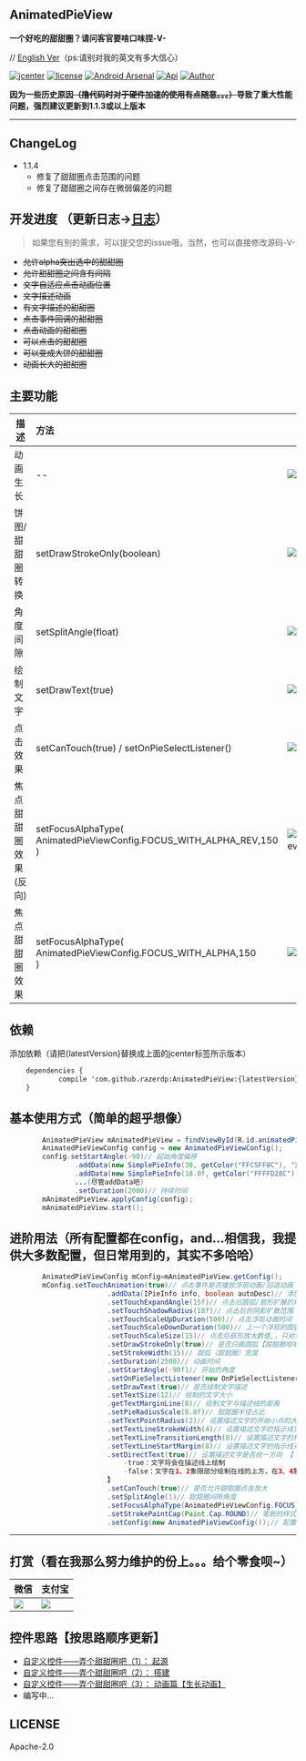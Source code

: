 AnimatedPieView
---
**一个好吃的甜甜圈？请问客官要啥口味捏-V-**
 
// [English Ver](https://github.com/razerdp/AnimatedPieView/blob/master/README_EN.md)（ps:请别对我的英文有多大信心）

[![jcenter](https://api.bintray.com/packages/razerdp/maven/AnimatedPieView/images/download.svg)](https://bintray.com/razerdp/maven/AnimatedPieView/_latestVersion)
[![license](https://img.shields.io/badge/license-Apache--2.0-blue.svg)](https://github.com/razerdp/AnimatedPieView/blob/master/LICENSE)
[![Android Arsenal](https://img.shields.io/badge/Android%20Arsenal-AnimatedPieView-brightgreen.svg?style=flat)](https://android-arsenal.com/details/1/6507)
[![Api](https://img.shields.io/badge/Api-14%2B-green.svg)](https://img.shields.io/badge/Api-14%2B-green.svg)
[![Author](https://img.shields.io/badge/Author-razerdp-blue.svg)](https://github.com/razerdp) 

**因为一些历史原因~~（撸代码时对于硬件加速的使用有点随意。。。）~~导致了重大性能问题，强烈建议更新到1.1.3或以上版本**

--- 

ChangeLog
---

  * 1.1.4
    * 修复了甜甜圈点击范围的问题
    * 修复了甜甜圈之间存在微弱偏差的问题

开发进度 （更新日志->[日志](https://github.com/razerdp/AnimatedPieView/blob/master/UPDATE_LOG.md)）
---

  > 如果您有别的需求，可以提交您的issue哦，当然，也可以直接修改源码-V-
  
  * ~~允许alpha突出选中的甜甜圈~~
  * ~~允许甜甜圈之间含有间隔~~
  * ~~文字自适应点击动画位置~~
  * ~~文字描述动画~~
  * ~~有文字描述的甜甜圈~~
  * ~~点击事件回调的甜甜圈~~
  * ~~点击动画的甜甜圈~~
  * ~~可以点击的甜甜圈~~
  * ~~可以变成大饼的甜甜圈~~
  * ~~动画长大的甜甜圈~~

主要功能
---

| 描述        | 方法    |  预览  |
| --------   | :-----   | ---- |
| 动画生长        | --      |   ![pie_animation](https://github.com/razerdp/AnimatedPieView/blob/master/art/pie_animation.gif)    |
| 饼图/甜甜圈转换        | setDrawStrokeOnly(boolean)      |   ![pie_switch](https://github.com/razerdp/AnimatedPieView/blob/master/art/pie_switch.gif)    |
| 角度间隙       | setSplitAngle(float)      |   ![pie_split_angle](https://github.com/razerdp/AnimatedPieView/blob/master/art/pie_split_angle.gif)    |
| 绘制文字       | setDrawText(true)      |   ![pie_with_text](https://github.com/razerdp/AnimatedPieView/blob/master/art/pie_with_text.gif)    |
| 点击效果       | setCanTouch(true) / setOnPieSelectListener()    |   ![pie_click_effect](https://github.com/razerdp/AnimatedPieView/blob/master/art/pie_click_effect.gif)    |
| 焦点甜甜圈效果 (反向)      | setFocusAlphaType(<br>AnimatedPieViewConfig.FOCUS_WITH_ALPHA_REV,150<br>)    |   ![pie_click_with_focus_alpha_type_rev](https://github.com/razerdp/AnimatedPieView/blob/master/art/pie_click_with_focus_alpha_type_rev.gif)    |
| 焦点甜甜圈效果       | setFocusAlphaType(<br>AnimatedPieViewConfig.FOCUS_WITH_ALPHA,150<br>)    |   ![pie_click_with_focus_alpha_type](https://github.com/razerdp/AnimatedPieView/blob/master/art/pie_click_with_focus_alpha_type.gif)    |

依赖
---

添加依赖（请把{latestVersion}替换成上面的jcenter标签所示版本）
```xml
	dependencies {
	        compile 'com.github.razerdp:AnimatedPieView:{latestVersion}'
	}
```

基本使用方式（简单的超乎想像）
---

```java
        AnimatedPieView mAnimatedPieView = findViewById(R.id.animatedPieView);
        AnimatedPieViewConfig config = new AnimatedPieViewConfig();
        config.setStartAngle(-90)// 起始角度偏移
                .addData(new SimplePieInfo(30, getColor("FFC5FF8C"), "这是第一段"))//数据（实现IPieInfo接口的bean）
                .addData(new SimplePieInfo(18.0f, getColor("FFFFD28C"), "这是第二段"))
                ...(尽管addData吧)
                .setDuration(2000)// 持续时间
        mAnimatedPieView.applyConfig(config);
        mAnimatedPieView.start();
```

进阶用法（所有配置都在config，and...相信我，我提供大多数配置，但日常用到的，其实不多哈哈）
---

```java
        AnimatedPieViewConfig mConfig=mAnimatedPieView.getConfig();
        mConfig.setTouchAnimation(true)// 点击事件是否播放浮现动画/回退动画（默认true）
                        .addData(IPieInfo info, boolean autoDesc)// 添加数据，autoDesc：是否自动补充描述？（百分比）
                        .setTouchExpandAngle(15f)// 点击后圆弧/扇形扩展的角度
                        .setTouchShadowRadius(18f)// 点击后的阴影扩散范围
                        .setTouchScaleUpDuration(500)// 点击浮现动画时间
                        .setTouchScaleDownDuration(500)// 上一个浮现的圆弧回退的动画时间
                        .setTouchScaleSize(15)// 点击后扇形放大数值,，只对饼图有效
                        .setDrawStrokeOnly(true)// 是否只画圆弧【甜甜圈哈哈】，否则画扇形（默认true）
                        .setStrokeWidth(15)// 圆弧（甜甜圈）宽度
                        .setDuration(2500)// 动画时间
                        .setStartAngle(-90f)// 开始的角度
                        .setOnPieSelectListener(new OnPieSelectListener<IPieInfo>())//点击事件
                        .setDrawText(true)// 是否绘制文字描述
                        .setTextSize(12)// 绘制的文字大小
                        .getTextMarginLine(8)// 绘制文字与描述线的距离
                        .setPieRadiusScale(0.8f)// 甜甜圈半径占比
                        .setTextPointRadius(2)// 设置描述文字的开始小点的大小
                        .setTextLineStrokeWidth(4)// 设置描述文字的指示线宽度
                        .setTextLineTransitionLength(8)// 设置描述文字的指示线折角处长度
                        .setTextLineStartMargin(8)// 设置描述文字的指示线开始距离外圆半径的大小
                        .setDirectText(true)// 设置描述文字是否统一方向 【
                            -true：文字将会在描述线上绘制
                            -false：文字在1、2象限部分绘制在线的上方，在3、4象限绘制在线的下方
                        】
                        .setCanTouch(true)// 是否允许甜甜圈点击放大
                        .setSplitAngle(1)// 甜甜圈间隙角度
                        .setFocusAlphaType(AnimatedPieViewConfig.FOCUS_WITH_ALPHA_REV,150)// 焦点甜甜圈的alpha表现形态及alpha削减值
                        .setStrokePaintCap(Paint.Cap.ROUND)// 笔刷的样式
                        .setConfig(new AnimatedPieViewConfig());// 配置（这里的new只是演示哦，可不要学我例子这里直接塞进一个新的config，否则上面的设置都浪费了）
```

---

打赏（看在我那么努力维护的份上。。。给个零食呗~）
---

| 微信 |支付宝 | 
| ---- | ---- | 
| ![](https://github.com/razerdp/FriendCircle/blob/master/wechat.png)      | ![](https://github.com/razerdp/FriendCircle/blob/master/alipay.png) |


控件思路【按思路顺序更新】
---

 * [自定义控件——弄个甜甜圈吧（1）： 起源](http://www.jianshu.com/p/b2a2d82e107e)
 * [自定义控件——弄个甜甜圈吧（2）： 搭建](http://www.jianshu.com/p/562c525ff927)
 * [自定义控件——弄个甜甜圈吧（3）： 动画篇【生长动画】](http://www.jianshu.com/p/f7842a97cb3e)
 * 编写中...

LICENSE
---

Apache-2.0
   
   

   




